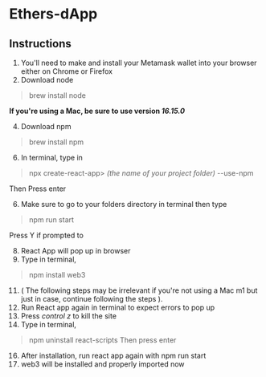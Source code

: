 # Ethers-dApp


## Instructions

1. You'll need to make and install your Metamask wallet into your browser either on Chrome or Firefox
2. Download node 
> brew install node
   
   **If you're using a Mac, be sure to use version  _16.15.0_**
  
4. Download npm
> brew install npm


6. In terminal, type in 
> npx create-react-app> *(the name of your project folder)* --use-npm
   
   Then Press enter
  
6. Make sure to go to your folders directory in terminal then type 
> npm run start
    
   Press Y if prompted to
   
8. React App will pop up in browser
9. Type in terminal, 
> npm install web3
 
11. ( The following steps may be irrelevant if you're not using a Mac m1 but just in case, continue following the steps ).
12. Run React app again in terminal to expect errors to pop up
13. Press *control z* to kill the site
14. Type in terminal, 
> npm uninstall react-scripts 
 Then press enter 
16. After installation, run react app again with npm run start
17. web3 will be installed and properly imported now    
